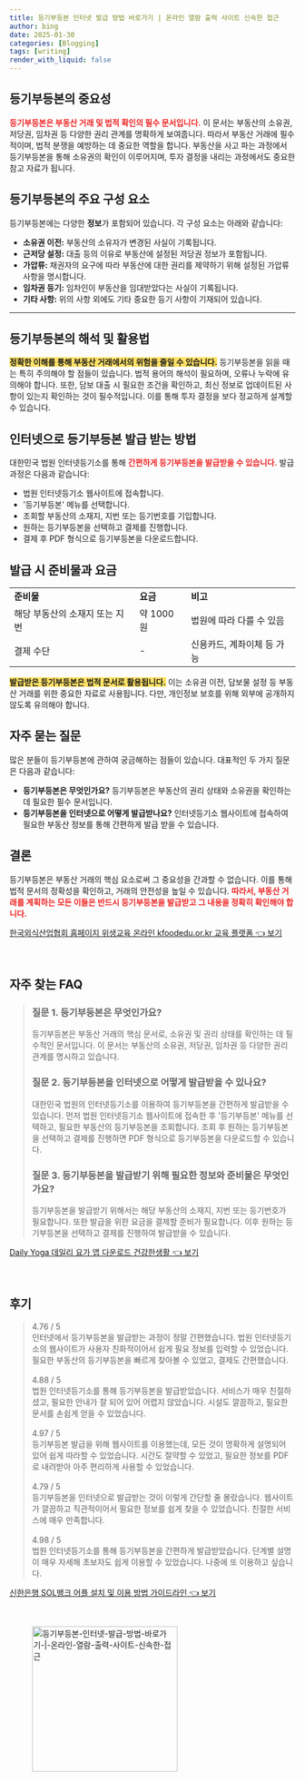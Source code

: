 ```yaml
---
title: 등기부등본 인터넷 발급 방법 바로가기 | 온라인 열람 출력 사이트 신속한 접근
author: bing
date: 2025-01-30
categories: [Blogging]
tags: [writing]
render_with_liquid: false
---
```



<h2 id='등기부등본의 중요성'>등기부등본의 중요성</h2>

<p><b><span style="color: #ee2323;">등기부등본은 부동산 거래 및 법적 확인의 필수 문서입니다.</span></b> 이 문서는 부동산의 소유권, 저당권, 임차권 등 다양한 권리 관계를 명확하게 보여줍니다. 따라서 부동산 거래에 필수적이며, 법적 분쟁을 예방하는 데 중요한 역할을 합니다. 부동산을 사고 파는 과정에서 등기부등본을 통해 소유권의 확인이 이루어지며, 투자 결정을 내리는 과정에서도 중요한 참고 자료가 됩니다.</p>

<h2 id='등기부등본의 주요 구성 요소'>등기부등본의 주요 구성 요소</h2>

<p>등기부등본에는 다양한 <b>정보</b>가 포함되어 있습니다. 각 구성 요소는 아래와 같습니다:</p>

<ul>
    <li><b>소유권 이전:</b> 부동산의 소유자가 변경된 사실이 기록됩니다.</li>
    <li><b>근저당 설정:</b> 대출 등의 이유로 부동산에 설정된 저당권 정보가 포함됩니다.</li>
    <li><b>가압류:</b> 채권자의 요구에 따라 부동산에 대한 권리를 제약하기 위해 설정된 가압류 사항을 명시합니다.</li>
    <li><b>임차권 등기:</b> 임차인이 부동산을 임대받았다는 사실이 기록됩니다.</li>
    <li><b>기타 사항:</b> 위의 사항 외에도 기타 중요한 등기 사항이 기재되어 있습니다.</li>
</ul>

<hr />

<h2 id='등기부등본의 해석 및 활용법'>등기부등본의 해석 및 활용법</h2>

<p><b><span style="background-color: #ffe066;">정확한 이해를 통해 부동산 거래에서의 위험을 줄일 수 있습니다.</span></b> 등기부등본을 읽을 때는 특히 주의해야 할 점들이 있습니다. 법적 용어의 해석이 필요하며, 오류나 누락에 유의해야 합니다. 또한, 담보 대출 시 필요한 조건을 확인하고, 최신 정보로 업데이트된 사항이 있는지 확인하는 것이 필수적입니다. 이를 통해 투자 결정을 보다 정교하게 설계할 수 있습니다.</p>

<h2 id='인터넷으로 등기부등본 발급 받는 방법'>인터넷으로 등기부등본 발급 받는 방법</h2>

<p>대한민국 법원 인터넷등기소를 통해 <b><span style="color: #ee2323;">간편하게 등기부등본을 발급받을 수 있습니다.</span></b> 발급 과정은 다음과 같습니다:</p>

<ul>
    <li>법원 인터넷등기소 웹사이트에 접속합니다.</li>
    <li>'등기부등본' 메뉴를 선택합니다.</li>
    <li>조회할 부동산의 소재지, 지번 또는 등기번호를 기입합니다.</li>
    <li>원하는 등기부등본을 선택하고 결제를 진행합니다.</li>
    <li>결제 후 PDF 형식으로 등기부등본을 다운로드합니다.</li>
</ul>

<h2 id='발급 시 준비물과 요금'>발급 시 준비물과 요금</h2>

<table>
    <tr>
        <td><b>준비물</b></td>
        <td><b>요금</b></td>
        <td><b>비고</b></td>
    </tr>
    <tr>
        <td>해당 부동산의 소재지 또는 지번</td>
        <td>약 1000원</td>
        <td>법원에 따라 다를 수 있음</td>
    </tr>
    <tr>
        <td>결제 수단</td>
        <td>-</td>
        <td>신용카드, 계좌이체 등 가능</td>
    </tr>
</table>

<p><b><span style="background-color: #ffe066;">발급받은 등기부등본은 법적 문서로 활용됩니다.</span></b> 이는 소유권 이전, 담보물 설정 등 부동산 거래를 위한 중요한 자료로 사용됩니다. 다만, 개인정보 보호를 위해 외부에 공개하지 않도록 유의해야 합니다.</p>

<h2 id='자주 묻는 질문'>자주 묻는 질문</h2>

<p>많은 분들이 등기부등본에 관하여 궁금해하는 점들이 있습니다. 대표적인 두 가지 질문은 다음과 같습니다:</p>

<ul>
    <li><b>등기부등본은 무엇인가요?</b> 등기부등본은 부동산의 권리 상태와 소유권을 확인하는 데 필요한 필수 문서입니다.</li>
    <li><b>등기부등본을 인터넷으로 어떻게 발급받나요?</b> 인터넷등기소 웹사이트에 접속하여 필요한 부동산 정보를 통해 간편하게 발급 받을 수 있습니다.</li>
</ul>

<h2 id='결론'>결론</h2>

<p>등기부등본은 부동산 거래의 핵심 요소로써 그 중요성을 간과할 수 없습니다. 이를 통해 법적 문서의 정확성을 확인하고, 거래의 안전성을 높일 수 있습니다. <b><span style="color: #ee2323;">따라서, 부동산 거래를 계획하는 모든 이들은 반드시 등기부등본을 발급받고 그 내용을 정확히 확인해야 합니다.</span></b></p>


<p><a class="click-button" title="한국외식산업협회 홈페이지 위생교육 온라인 kfoodedu.or.kr 교육 플랫폼" href="https://greenforu.github.io/posts/%ED%95%9C%EA%B5%AD%EC%99%B8%EC%8B%9D%EC%82%B0%EC%97%85%ED%98%91%ED%9A%8C-%ED%99%88%ED%8E%98%EC%9D%B4%EC%A7%80-%EC%9C%84%EC%83%9D%EA%B5%90%EC%9C%A1-%EC%98%A8%EB%9D%BC%EC%9D%B8-kfoodedu.or.kr-%EA%B5%90%EC%9C%A1-%ED%94%8C%EB%9E%AB%ED%8F%BC/" rel="dofollow">한국외식산업협회 홈페이지 위생교육 온라인 kfoodedu.or.kr 교육 플랫폼 👈 보기</a></p><br>
<h2 id='자주_찾는_FAQ'>자주 찾는 FAQ</h2>
<div itemscope="" itemtype="https://schema.org/FAQPage">
<blockquote>
<div itemscope="" itemprop="mainEntity" itemtype="https://schema.org/Question">
<h3 itemprop="name">질문 1. 등기부등본은 무엇인가요?</h3>
<div itemscope="" itemprop="acceptedAnswer" itemtype="https://schema.org/Answer">
<span itemprop="text">
<p>등기부등본은 부동산 거래의 핵심 문서로, 소유권 및 권리 상태를 확인하는 데 필수적인 문서입니다. 이 문서는 부동산의 소유권, 저당권, 임차권 등 다양한 권리 관계를 명시하고 있습니다.</p>
</span>
</div>
</div>
<div itemscope="" itemprop="mainEntity" itemtype="https://schema.org/Question">
<h3 itemprop="name">질문 2. 등기부등본을 인터넷으로 어떻게 발급받을 수 있나요?</h3>
<div itemscope="" itemprop="acceptedAnswer" itemtype="https://schema.org/Answer">
<span itemprop="text">
<p>대한민국 법원의 인터넷등기소를 이용하여 등기부등본을 간편하게 발급받을 수 있습니다. 먼저 법원 인터넷등기소 웹사이트에 접속한 후 '등기부등본' 메뉴를 선택하고, 필요한 부동산의 등기부등본을 조회합니다. 조회 후 원하는 등기부등본을 선택하고 결제를 진행하면 PDF 형식으로 등기부등본을 다운로드할 수 있습니다.</p>
</span>
</div>
</div>
<div itemscope="" itemprop="mainEntity" itemtype="https://schema.org/Question">
<h3 itemprop="name">질문 3. 등기부등본을 발급받기 위해 필요한 정보와 준비물은 무엇인가요?</h3>
<div itemscope="" itemprop="acceptedAnswer" itemtype="https://schema.org/Answer">
<span itemprop="text">
<p>등기부등본을 발급받기 위해서는 해당 부동산의 소재지, 지번 또는 등기번호가 필요합니다. 또한 발급을 위한 요금을 결제할 준비가 필요합니다. 이후 원하는 등기부등본을 선택하고 결제를 진행하여 발급받을 수 있습니다.</p>
</span>
</div>
</div>
</blockquote>
</div>
<p><a class="click-button" title="Daily Yoga 데일리 요가 앱 다운로드 건강한생활" href="https://greenforu.github.io/posts/Daily-Yoga-%EB%8D%B0%EC%9D%BC%EB%A6%AC-%EC%9A%94%EA%B0%80-%EC%95%B1-%EB%8B%A4%EC%9A%B4%EB%A1%9C%EB%93%9C-%EA%B1%B4%EA%B0%95%ED%95%9C%EC%83%9D%ED%99%9C/" rel="dofollow">Daily Yoga 데일리 요가 앱 다운로드 건강한생활 👈 보기</a></p><br>
<h2 id='후기'>후기</h2>
<div itemscope itemtype="https://schema.org/Product">
  <blockquote>
  <div itemprop="review" itemscope itemtype="https://schema.org/Review">
      <div itemprop="reviewRating" itemscope itemtype="https://schema.org/Rating"> <span itemprop="ratingValue">4.76</span> / <span itemprop="bestRating">5</span> </div>
      <span itemprop="reviewBody">인터넷에서 등기부등본을 발급받는 과정이 정말 간편했습니다. 법원 인터넷등기소의 웹사이트가 사용자 친화적이어서 쉽게 필요 정보를 입력할 수 있었습니다. 필요한 부동산의 등기부등본을 빠르게 찾아볼 수 있었고, 결제도 간편했습니다.</span>
  </div>
  <br>
  <div itemprop="review" itemscope itemtype="https://schema.org/Review">
      <div itemprop="reviewRating" itemscope itemtype="https://schema.org/Rating"> <span itemprop="ratingValue">4.88</span> / <span itemprop="bestRating">5</span> </div>
      <span itemprop="reviewBody">법원 인터넷등기소를 통해 등기부등본을 발급받았습니다. 서비스가 매우 친절하셨고, 필요한 안내가 잘 되어 있어 어렵지 않았습니다. 시설도 깔끔하고, 필요한 문서를 손쉽게 얻을 수 있었습니다.</span>
  </div>
  <br>
  <div itemprop="review" itemscope itemtype="https://schema.org/Review">
      <div itemprop="reviewRating" itemscope itemtype="https://schema.org/Rating"> <span itemprop="ratingValue">4.97</span> / <span itemprop="bestRating">5</span> </div>
      <span itemprop="reviewBody">등기부등본 발급을 위해 웹사이트를 이용했는데, 모든 것이 명확하게 설명되어 있어 쉽게 따라할 수 있었습니다. 시간도 절약할 수 있었고, 필요한 정보를 PDF로 내려받아 아주 편리하게 사용할 수 있었습니다.</span>
  </div>
  <br>
  <div itemprop="review" itemscope itemtype="https://schema.org/Review">
      <div itemprop="reviewRating" itemscope itemtype="https://schema.org/Rating"> <span itemprop="ratingValue">4.79</span> / <span itemprop="bestRating">5</span> </div>
      <span itemprop="reviewBody">등기부등본을 인터넷으로 발급받는 것이 이렇게 간단할 줄 몰랐습니다. 웹사이트가 깔끔하고 직관적이어서 필요한 정보를 쉽게 찾을 수 있었습니다. 친절한 서비스에 매우 만족합니다.</span>
  </div>
  <br>
  <div itemprop="review" itemscope itemtype="https://schema.org/Review">
      <div itemprop="reviewRating" itemscope itemtype="https://schema.org/Rating"> <span itemprop="ratingValue">4.98</span> / <span itemprop="bestRating">5</span> </div>
      <span itemprop="reviewBody">법원 인터넷등기소를 통해 등기부등본을 간편하게 발급받았습니다. 단계별 설명이 매우 자세해 초보자도 쉽게 이용할 수 있었습니다. 나중에 또 이용하고 싶습니다.</span>
  </div>
  </blockquote>
</div>
<p><a class="click-button" title="신한은행 SOL뱅크 어플 설치 및 이용 방법 가이드라인" href="https://greenforu.github.io/posts/%EC%8B%A0%ED%95%9C%EC%9D%80%ED%96%89-SOL%EB%B1%85%ED%81%AC-%EC%96%B4%ED%94%8C-%EC%84%A4%EC%B9%98-%EB%B0%8F-%EC%9D%B4%EC%9A%A9-%EB%B0%A9%EB%B2%95-%EA%B0%80%EC%9D%B4%EB%93%9C%EB%9D%BC%EC%9D%B8/" rel="dofollow">신한은행 SOL뱅크 어플 설치 및 이용 방법 가이드라인 👈 보기</a></p><br>
<figure class="image"><img src="https://greenforu.github.io/assets/img/thumbnail/등기부등본-인터넷-발급-방법-바로가기-|-온라인-열람-출력-사이트-신속한-접근.webp" alt="등기부등본-인터넷-발급-방법-바로가기-|-온라인-열람-출력-사이트-신속한-접근" width="256" height="256"></figure>